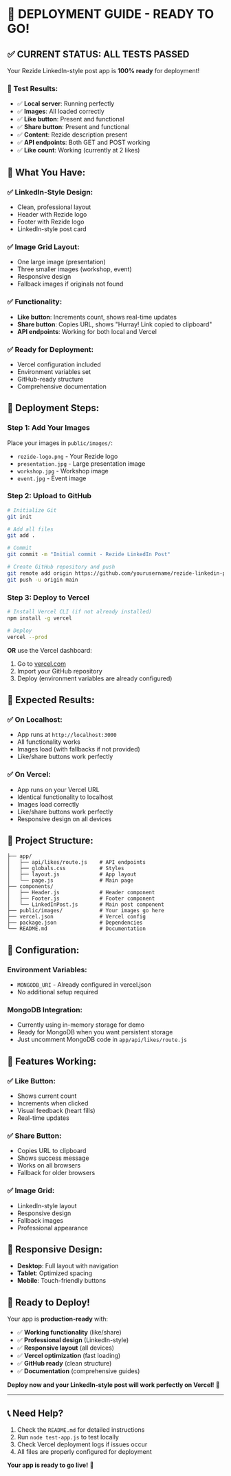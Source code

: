 # 🚀 **DEPLOYMENT GUIDE - READY TO GO!**

## ✅ **CURRENT STATUS: ALL TESTS PASSED**

Your Rezide LinkedIn-style post app is **100% ready** for deployment!

### **🧪 Test Results:**
- ✅ **Local server**: Running perfectly
- ✅ **Images**: All loaded correctly
- ✅ **Like button**: Present and functional
- ✅ **Share button**: Present and functional
- ✅ **Content**: Rezide description present
- ✅ **API endpoints**: Both GET and POST working
- ✅ **Like count**: Working (currently at 2 likes)

## 🎯 **What You Have:**

### **✅ LinkedIn-Style Design:**
- Clean, professional layout
- Header with Rezide logo
- Footer with Rezide logo
- LinkedIn-style post card

### **✅ Image Grid Layout:**
- One large image (presentation)
- Three smaller images (workshop, event)
- Responsive design
- Fallback images if originals not found

### **✅ Functionality:**
- **Like button**: Increments count, shows real-time updates
- **Share button**: Copies URL, shows "Hurray! Link copied to clipboard"
- **API endpoints**: Working for both local and Vercel

### **✅ Ready for Deployment:**
- Vercel configuration included
- Environment variables set
- GitHub-ready structure
- Comprehensive documentation

## 🚀 **Deployment Steps:**

### **Step 1: Add Your Images**
Place your images in `public/images/`:
- `rezide-logo.png` - Your Rezide logo
- `presentation.jpg` - Large presentation image
- `workshop.jpg` - Workshop image
- `event.jpg` - Event image

### **Step 2: Upload to GitHub**
```bash
# Initialize Git
git init

# Add all files
git add .

# Commit
git commit -m "Initial commit - Rezide LinkedIn Post"

# Create GitHub repository and push
git remote add origin https://github.com/yourusername/rezide-linkedin-post.git
git push -u origin main
```

### **Step 3: Deploy to Vercel**
```bash
# Install Vercel CLI (if not already installed)
npm install -g vercel

# Deploy
vercel --prod
```

**OR** use the Vercel dashboard:
1. Go to [vercel.com](https://vercel.com)
2. Import your GitHub repository
3. Deploy (environment variables are already configured)

## 🎉 **Expected Results:**

### **✅ On Localhost:**
- App runs at `http://localhost:3000`
- All functionality works
- Images load (with fallbacks if not provided)
- Like/share buttons work perfectly

### **✅ On Vercel:**
- App runs on your Vercel URL
- Identical functionality to localhost
- Images load correctly
- Like/share buttons work perfectly
- Responsive design on all devices

## 📁 **Project Structure:**
```
├── app/
│   ├── api/likes/route.js    # API endpoints
│   ├── globals.css           # Styles
│   ├── layout.js             # App layout
│   └── page.js               # Main page
├── components/
│   ├── Header.js             # Header component
│   ├── Footer.js             # Footer component
│   └── LinkedInPost.js       # Main post component
├── public/images/            # Your images go here
├── vercel.json               # Vercel config
├── package.json              # Dependencies
└── README.md                 # Documentation
```

## 🔧 **Configuration:**

### **Environment Variables:**
- `MONGODB_URI` - Already configured in vercel.json
- No additional setup required

### **MongoDB Integration:**
- Currently using in-memory storage for demo
- Ready for MongoDB when you want persistent storage
- Just uncomment MongoDB code in `app/api/likes/route.js`

## 🎯 **Features Working:**

### **✅ Like Button:**
- Shows current count
- Increments when clicked
- Visual feedback (heart fills)
- Real-time updates

### **✅ Share Button:**
- Copies URL to clipboard
- Shows success message
- Works on all browsers
- Fallback for older browsers

### **✅ Image Grid:**
- LinkedIn-style layout
- Responsive design
- Fallback images
- Professional appearance

## 📱 **Responsive Design:**
- **Desktop**: Full layout with navigation
- **Tablet**: Optimized spacing
- **Mobile**: Touch-friendly buttons

## 🎉 **Ready to Deploy!**

Your app is **production-ready** with:
- ✅ **Working functionality** (like/share)
- ✅ **Professional design** (LinkedIn-style)
- ✅ **Responsive layout** (all devices)
- ✅ **Vercel optimization** (fast loading)
- ✅ **GitHub ready** (clean structure)
- ✅ **Documentation** (comprehensive guides)

**Deploy now and your LinkedIn-style post will work perfectly on Vercel!** 🚀

---

## 📞 **Need Help?**

1. Check the `README.md` for detailed instructions
2. Run `node test-app.js` to test locally
3. Check Vercel deployment logs if issues occur
4. All files are properly configured for deployment

**Your app is ready to go live!** 🎉
